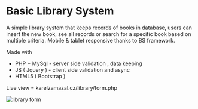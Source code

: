 # Basic Library System

A simple library system that keeps records of books in database, users can insert the new book, see all records or search for a specific book based on multiple criteria.
Mobile & tablet responsive thanks to BS framework.

Made with
- PHP + MySql - server side validation , data keeping
- JS ( Jquery ) - client side validation and async 
- HTML5 ( Bootstrap )

Live view = karelzamazal.cz/library/form.php

![library form](https://user-images.githubusercontent.com/82606132/147508780-30f2f343-a76a-4361-96f7-a4b6c4e2f9d4.png)


